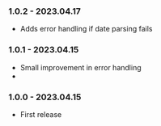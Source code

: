﻿### 1.0.2 - 2023.04.17
- Adds error handling if date parsing fails

### 1.0.1 - 2023.04.15
- Small improvement in error handling
-
### 1.0.0 - 2023.04.15
- First release